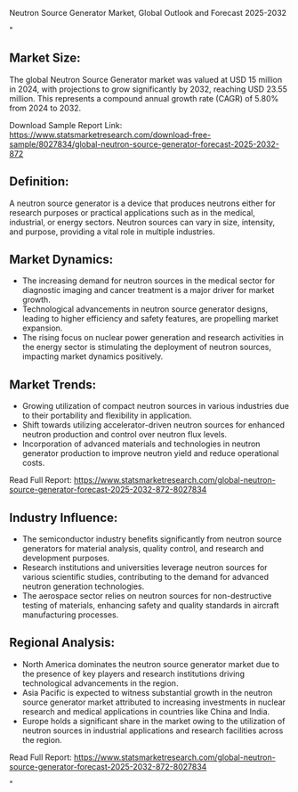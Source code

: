 Neutron Source Generator Market, Global Outlook and Forecast 2025-2032 

"<h2>Market Size:</h2>
<p>The global Neutron Source Generator market was valued at USD 15 million in 2024, with projections to grow significantly by 2032, reaching USD 23.55 million. This represents a compound annual growth rate (CAGR) of 5.80% from 2024 to 2032.</p>
<p>Download Sample Report Link: <a href='https://www.statsmarketresearch.com/download-free-sample/8027834/global-neutron-source-generator-forecast-2025-2032-872'>https://www.statsmarketresearch.com/download-free-sample/8027834/global-neutron-source-generator-forecast-2025-2032-872</a></p>

<h2>Definition:</h2>
<p>A neutron source generator is a device that produces neutrons either for research purposes or practical applications such as in the medical, industrial, or energy sectors. Neutron sources can vary in size, intensity, and purpose, providing a vital role in multiple industries.</p>

<h2>Market Dynamics:</h2>
<ul>
  <li>The increasing demand for neutron sources in the medical sector for diagnostic imaging and cancer treatment is a major driver for market growth.</li>
  <li>Technological advancements in neutron source generator designs, leading to higher efficiency and safety features, are propelling market expansion.</li>
  <li>The rising focus on nuclear power generation and research activities in the energy sector is stimulating the deployment of neutron sources, impacting market dynamics positively.</li>
</ul>

<h2>Market Trends:</h2>
<ul>
  <li>Growing utilization of compact neutron sources in various industries due to their portability and flexibility in application.</li>
  <li>Shift towards utilizing accelerator-driven neutron sources for enhanced neutron production and control over neutron flux levels.</li>
  <li>Incorporation of advanced materials and technologies in neutron generator production to improve neutron yield and reduce operational costs.</li>
</ul>
<p>Read Full Report: <a href='https://www.statsmarketresearch.com/global-neutron-source-generator-forecast-2025-2032-872-8027834'>https://www.statsmarketresearch.com/global-neutron-source-generator-forecast-2025-2032-872-8027834</a></p>

<h2>Industry Influence:</h2>
<ul>
  <li>The semiconductor industry benefits significantly from neutron source generators for material analysis, quality control, and research and development purposes.</li>
  <li>Research institutions and universities leverage neutron sources for various scientific studies, contributing to the demand for advanced neutron generation technologies.</li>
  <li>The aerospace sector relies on neutron sources for non-destructive testing of materials, enhancing safety and quality standards in aircraft manufacturing processes.</li>
</ul>

<h2>Regional Analysis:</h2>
<ul>
  <li>North America dominates the neutron source generator market due to the presence of key players and research institutions driving technological advancements in the region.</li>
  <li>Asia Pacific is expected to witness substantial growth in the neutron source generator market attributed to increasing investments in nuclear research and medical applications in countries like China and India.</li>
  <li>Europe holds a significant share in the market owing to the utilization of neutron sources in industrial applications and research facilities across the region.</li>
</ul>
<p>Read Full Report: <a href='https://www.statsmarketresearch.com/global-neutron-source-generator-forecast-2025-2032-872-8027834'>https://www.statsmarketresearch.com/global-neutron-source-generator-forecast-2025-2032-872-8027834</a></p>"
